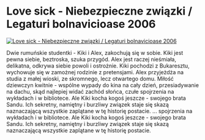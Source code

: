 Love sick - Niebezpieczne związki / Legaturi bolnavicioase 2006 
=============
[![Love sick - Niebezpieczne związki / Legaturi bolnavicioase 2006 ](http://vidos.pl/images/player.gif)](http://vidos.pl/love-sick-niebezpieczne-zwiazki-legaturi-bolnavicioase-2006)

 Dwie rumuńskie studentki - Kiki i Alex, zakochują się w sobie. Kiki jest pewna siebie, beztroska, szuka przygód. Alex jest raczej nieśmiała, delikatna, odkrywa siebie powoli i ostrożnie. Kiki pochodzi z Bukaresztu, wychowuje się w zamożnej rodzinie z pretensjami. Alex przyjeżdża na studia z małej wioski, ze skromnego, lecz otwartego domu. Miłość dziewczyn kwitnie - wspólne wypady do kina na cały dzień, przesiadywanie na dachu, skąd najlepiej widać zachód słońca, czułe spojrzenia na wykładach i w bibliotece. Ale Kiki kocha kogoś jeszcze - swojego brata Sandu. Ich sekretny, namiętny i burzliwy związek staje się skazą naznaczającą wszystkie zaplątane w tę historię postacie.   ... spojrzenia na wykładach i w bibliotece. Ale Kiki kocha kogoś jeszcze - swojego brata Sandu. Ich sekretny, namiętny i burzliwy związek staje się skazą naznaczającą wszystkie zaplątane w tę historię postacie.
